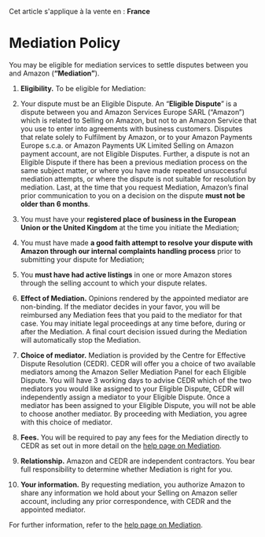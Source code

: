 Cet article s'applique à la vente en : **France**

Mediation Policy
================

You may be eligible for mediation services to settle disputes between you and Amazon (**“Mediation”**).

1. **Eligibility.** To be eligible for Mediation:
  

1. Your dispute must be an Eligible Dispute. An “**Eligible Dispute**” is a dispute between you and Amazon Services Europe SARL (“Amazon”) which is related to Selling on Amazon, but not to an Amazon Service that you use to enter into agreements with business customers. Disputes that relate solely to Fulfilment by Amazon, or to your Amazon Payments Europe s.c.a. or Amazon Payments UK Limited Selling on Amazon payment account, are not Eligible Disputes. Further, a dispute is not an Eligible Dispute if there has been a previous mediation process on the same subject matter, or where you have made repeated unsuccessful mediation attempts, or where the dispute is not suitable for resolution by mediation. Last, at the time that you request Mediation, Amazon’s final prior communication to you on a decision on the dispute **must not be older than 6 months**.
2. You must have your **registered place of business in the European Union or the United Kingdom** at the time you initiate the Mediation;
3. You must have made **a good faith attempt to resolve your dispute with Amazon through our internal complaints handling process** prior to submitting your dispute for Mediation;
4. You **must have had active listings** in one or more Amazon stores through the selling account to which your dispute relates.

  
5. **Effect of Mediation.** Opinions rendered by the appointed mediator are non-binding. If the mediator decides in your favor, you will be reimbursed any Mediation fees that you paid to the mediator for that case. You may initiate legal proceedings at any time before, during or after the Mediation. A final court decision issued during the Mediation will automatically stop the Mediation.
  
7. **Choice of mediator.** Mediation is provided by the Centre for Effective Dispute Resolution (CEDR). CEDR will offer you a choice of two available mediators among the Amazon Seller Mediation Panel for each Eligible Dispute. You will have 3 working days to advise CEDR which of the two mediators you would like assigned to your Eligible Dispute, CEDR will independently assign a mediator to your Eligible Dispute. Once a mediator has been assigned to your Eligible Dispute, you will not be able to choose another mediator. By proceeding with Mediation, you agree with this choice of mediator.
  
9. **Fees.** You will be required to pay any fees for the Mediation directly to CEDR as set out in more detail on the [help page on Mediation](https://sellercentral-europe.amazon.com/gp/help/external/GG7CAYUTVZKATDUY?locale=en-US).
  
11. **Relationship.** Amazon and CEDR are independent contractors. You bear full responsibility to determine whether Mediation is right for you.
  
13. **Your information.** By requesting mediation, you authorize Amazon to share any information we hold about your Selling on Amazon seller account, including any prior correspondence, with CEDR and the appointed mediator.

For further information, refer to the [help page on Mediation](https://sellercentral-europe.amazon.com/gp/help/external/GG7CAYUTVZKATDUY?locale=en-US).